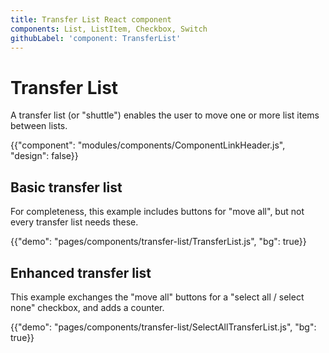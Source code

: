 ```yaml
---
title: Transfer List React component
components: List, ListItem, Checkbox, Switch
githubLabel: 'component: TransferList'
---
```


# Transfer List

<p class="description">A transfer list (or "shuttle") enables the user to move one or more list items between lists.</p>

{{"component": "modules/components/ComponentLinkHeader.js", "design": false}}

## Basic transfer list

For completeness, this example includes buttons for "move all", but not every transfer list needs these.

{{"demo": "pages/components/transfer-list/TransferList.js", "bg": true}}

## Enhanced transfer list

This example exchanges the "move all" buttons for a "select all / select none" checkbox, and adds a counter.

{{"demo": "pages/components/transfer-list/SelectAllTransferList.js", "bg": true}}
